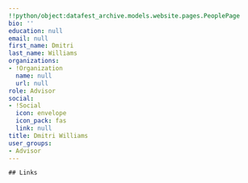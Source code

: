```yaml
---
!!python/object:datafest_archive.models.website.pages.PeoplePage
bio: ''
education: null
email: null
first_name: Dmitri
last_name: Williams
organizations:
- !Organization
  name: null
  url: null
role: Advisor
social:
- !Social
  icon: envelope
  icon_pack: fas
  link: null
title: Dmitri Williams
user_groups:
- Advisor
---
```


    ## Links
    